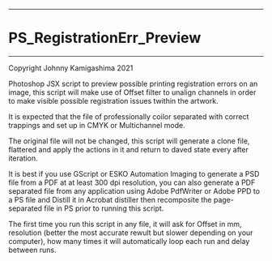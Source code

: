 ***
# PS_RegistrationErr_Preview
***
Copyright Johnny Kamigashima 2021

 Photoshop JSX script to preview possible printing registration errors on an image, this script will make use of Offset filter to unalign channels in order to make visible possible registration issues twithin the artwork.

 It is expected that the file of professionally coilor separated with correct trappings and set up in CMYK or Multichannel mode.

 The original file will not be changed, this script will generate a clone file, flattered and apply the actions in it and return to daved state every after iteration.

It is best if you use GScript or ESKO Automation Imaging to generate a PSD file from a PDF at at least 300 dpi resolution, you can also generate a PDF separated file from any application using Adobe PdfWriter or Adobe PPD to a PS file and Distill it in Acrobat distiller then recomposite the page-separated file in PS prior to running this script.

The first time you run this script in any file, it will ask for Offset in mm, resolution (better the most accurate rewult but slower depending on your computer), how many times it will automatically loop each run and delay between runs.